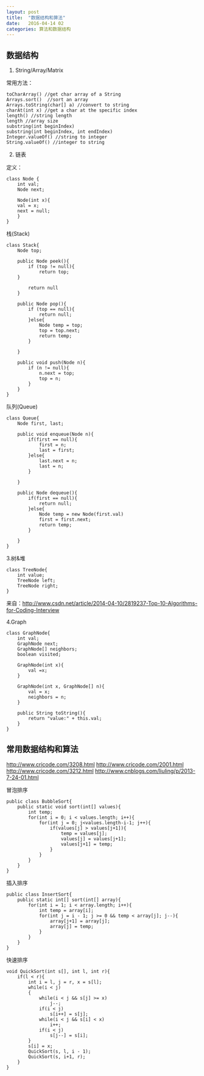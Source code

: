 ```yaml
---
layout: post
title:  "数据结构和算法"
date:   2016-04-14 02
categories: 算法和数据结构
---
```






## 数据结构 ##

1. String/Array/Matrix

常用方法：

	toCharArray() //get char array of a String
	Arrays.sort()  //sort an array
	Arrays.toString(char[] a) //convert to string
	charAt(int x) //get a char at the specific index
	length() //string length
	length //array size 
	substring(int beginIndex) 
	substring(int beginIndex, int endIndex)
	Integer.valueOf() //string to integer
	String.valueOf() //integer to string

2. 链表

定义：

	class Node {
		int val;
		Node next;
	
		Node(int x){
		val = x;
		next = null;
		}
	}

栈(Stack)

	class Stack{
		Node top;
	
		public Node peek(){
			if (top != null){
				return top;
		}
	
			return null
		}
	
		public Node pop(){
			if (top == null){
				return null;
			}else{
				Node temp = top;
				top = top.next;
				return temp;
			}
	
		}
	
		public void push(Node n){
			if (n != null){
				n.next = top;
				top = n;
			}
		}
	}

队列(Queue)

	class Queue{
		Node first, last;
	
		public void enqueue(Node n){
			if(first == null){
				first = n;
				last = first;
			}else{
				last.next = n;
				last = n;
			}
	
		}
	
		public Node dequeue(){
			if(first == null){
				return null;
			}else{
				Node temp = new Node(first.val)
				first = first.next;
				return temp;
			}
	
		}
	}


3.树&堆

	class TreeNode{
		int value;
		TreeNode left;
		TreeNode right;
	}

来自：http://www.csdn.net/article/2014-04-10/2819237-Top-10-Algorithms-for-Coding-Interview

4.Graph

	class GraphNode{
		int val;
		GraphNode next;
		GraphNode[] neighbors;
		boolean visited;
	
		GraphNode(int x){
			val =x;
		}
	
		GraphNode(int x, GraphNode[] n){
			val = x;
			neighbors = n;
		}
	
		public String toString(){
			return "value:" + this.val;
		}
	}


## 常用数据结构和算法 ##
http://www.cricode.com/3208.html
http://www.cricode.com/2001.html
http://www.cricode.com/3212.html
http://www.cnblogs.com/liuling/p/2013-7-24-01.html


冒泡排序

	public class BubbleSort{
		public static void sort(int[] values){
			int temp;
			for(int i = 0; i < values.length; i++){
				for(int j = 0; j<values.length-i-1; j++){
					if(values[j] > values[j+1]){
						temp = values[j];
						values[j] = values[j+1];
						values[j+1] = temp;
					}
				}
			}
		}
	}


插入排序

	public class InsertSort{
		public static int[] sort(int[] array){
			for(int i = 1; i < array.length; i++){
				int temp = array[i];
				for(int j = i - 1; j >= 0 && temp < array[j]; j--){
					array[j+1] = array[j];
					array[j] = temp;
				}
			}
		}
	}


快速排序

	void QuickSort(int s[], int l, int r){
		if(l < r){
			int i = l, j = r, x = s[l];
			while(i < j)
			{
				while(i < j && s[j] >= x)
					j--;
				if(i < j)
					s[i++] = s[j];
				while(i < j && s[i] < x)
					i++;
				if(i < j)
					s[j--] = s[i];
			}
			s[i] = x;
			QuickSort(s, l, i - 1);
			QuickSort(s, i+1, r);
		}
	}


